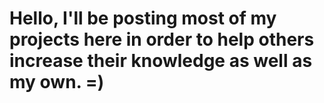 # Hello, I'll be posting most of my projects here in order to help others increase their knowledge as well as my own. =)
